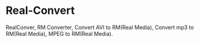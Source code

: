 # Real-Convert
RealConver, RM Converter, Convert AVI to RM(Real Media), Convert mp3 to RM(Real Media), MPEG to RM(Real Media).
